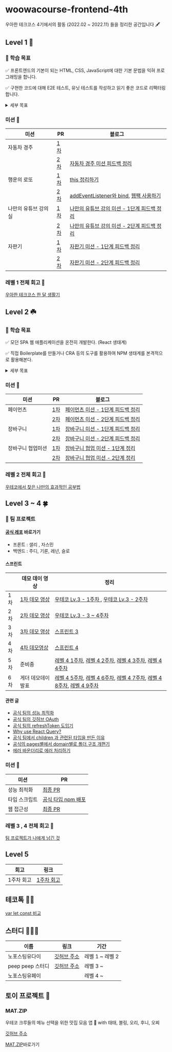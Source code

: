 # woowacourse-frontend-4th

우아한 테크코스 4기에서의 활동 (2022.02 ~ 2022.11) 들을 정리한 공간입니다 🖋

## Level 1 🌱

### 📍 학습 목표

✅ 프론트엔드의 기본이 되는 HTML, CSS, JavaScript에 대한 기본 문법을 익혀 프로그래밍을 합니다.

✅ 구현한 코드에 대해 E2E 테스트, 유닛 테스트를 작성하고 읽기 좋은 코드로 리팩터링합니다.

<details>
<summary>세부 목표</summary>

### HTML/CSS

주어진 디자인을 웹 표준을 준수하는 UI로 옮길 수 있다.

### JavaScript

프레임워크 없이 JS만으로 작은 웹 어플리케이션들을 만들어보면서 언어의 주요 문법들을 깊이 있게 학습하며,
이를 바탕으로 클린 코드에 대해 고민하는 연습을 한다.
런타임 환경으로서 브라우저의 기본 동작 원리를 함께 학습한다.

### 테스트

E2E 테스트와 유닛 테스트 코드를 작성하면서 개발하고 리팩토링하며 테스트 코드의 필요성을 경험해본다.

### TypeScript

TypeScript의 기본 문법을 익히며 TypeScript의 필요성을 이해한다.
이를 객체지향적으로 활용하는 방법을 고민한다.

</details>

### 미션 🚀

| 미션                 | PR                                                                                     | 블로그                                                                                                                                                                                                                                                                                      |
| -------------------- | -------------------------------------------------------------------------------------- | ------------------------------------------------------------------------------------------------------------------------------------------------------------------------------------------------------------------------------------------------------------------------------------------- |
| 자동차 경주          | <a href="https://github.com/woowacourse/javascript-racingcar/pull/65">1차</a>          |                                                                                                                                                                                                                                                                                             |
|                      | <a href="https://github.com/woowacourse/javascript-racingcar/pull/125">2차</a>         | <a href="https://velog.io/@liswktjs/%EC%9A%B0%ED%85%8C%EC%BD%94-%EC%9E%90%EB%8F%99%EC%B0%A8-%EA%B2%BD%EC%A3%BC-%EB%AF%B8%EC%85%98-%ED%94%BC%EB%93%9C%EB%B0%B1-%EC%A0%95%EB%A6%AC">자동차 경주 미션 피드백 정리 </a>                                                                         |
| 행운의 로또          | <a href="https://github.com/woowacourse/javascript-lotto/pull/100">1차</a>             |    <a href="https://velog.io/@liswktjs/this%EB%A5%BC-%EC%86%8C%ED%99%98%ED%95%98%EB%8A%94-%EB%B2%95">this 정리하기</a>                                                                                                                                                                                                                                                                                         |
|                      | <a href="https://github.com/woowacourse/javascript-lotto/pull/123">2차</a>             |   <a href="https://velog.io/@liswktjs/addEventListener%EC%99%80-bind">addEventListener와 bind</a>, <a href="https://velog.io/@liswktjs/Webpack-%EC%82%AC%EC%9A%A9%ED%95%98%EA%B8%B0">웹팩 사용하기</a>                                                                                                                                                                                                                                                                                          |
| 나만의 유튜브 강의실 | <a href="https://github.com/woowacourse/javascript-youtube-classroom/pull/84">1차</a>  | <a href="https://velog.io/@liswktjs/%EC%9A%B0%ED%85%8C%EC%BD%94-%EB%82%98%EB%A7%8C%EC%9D%98-%EC%9C%A0%ED%8A%9C%EB%B8%8C-%EA%B0%95%EC%9D%98%EC%8B%A4-%EB%AF%B8%EC%85%98-1%EB%8B%A8%EA%B3%84-%ED%94%BC%EB%93%9C%EB%B0%B1-%EC%A0%95%EB%A6%AC">나만의 유튜브 강의 미션 - 1단계 피드백 정리</a>  |
|                      | <a href="https://github.com/woowacourse/javascript-youtube-classroom/pull/131">2차</a> | <a href="https://velog.io/@liswktjs/%EC%9A%B0%ED%85%8C%EC%BD%94-%EB%82%98%EB%A7%8C%EC%9D%98-%EC%9C%A0%ED%8A%9C%EB%B8%8C-%EA%B0%95%EC%9D%98%EC%8B%A4-%EB%AF%B8%EC%85%98-2%EB%8B%A8%EA%B3%84-%ED%94%BC%EB%93%9C%EB%B0%B1-%EC%A0%95%EB%A6%AC">나만의 유튜브 강의 미션 - 2단계 피드백 정리 </a> |
| 자판기               | <a href="https://github.com/woowacourse/javascript-vendingmachine/pull/18">1차</a>     | <a href="https://velog.io/@liswktjs/%EC%9A%B0%ED%85%8C%EC%BD%94-%EC%9E%90%ED%8C%90%EA%B8%B0-%EB%AF%B8%EC%85%98-1%EB%8B%A8%EA%B3%84-%ED%94%BC%EB%93%9C%EB%B0%B1-%EC%A0%95%EB%A6%AC">자판기 미션 - 1단계 피드백 정리</a>                                                                      |
|                      | <a href="https://github.com/woowacourse/javascript-vendingmachine/pull/49">2차</a>     | <a href="https://velog.io/@liswktjs/%EC%9A%B0%ED%85%8C%EC%BD%94-%EC%9E%90%ED%8C%90%EA%B8%B0-%EB%AF%B8%EC%85%98-2%EB%8B%A8%EA%B3%84-%ED%94%BC%EB%93%9C%EB%B0%B1-%EC%A0%95%EB%A6%AC">자판기 미션 - 2단계 피드백 정리                                                                          |

### 레벨 1 전체 회고 💫

<a href="https://github.com/woowacourse/woowa-writing-4/blob/liswktjs/level1.md">우아한 테크코스 한 달 생활기</a>

## Level 2 ☘️

### 📍 학습 목표

✅ 모던 SPA 웹 애플리케이션을 온전히 개발한다. (React 생태계)

✅ 직접 Boilerplate를 만들거나 CRA 등의 도구를 활용하여 NPM 생태계를 본격적으로 활용해본다.

<details>
<summary>세부 목표</summary>

### HTML & CSS

웹 표준과 웹 접근성의 중요성을 깨우친다.
의미론적인 HTML에 대해 고민하며 다양한 CSS 방법론을 경험한다.
React에서 CSS를 다루는 방법에 대해 고민해본다.
타 서비스의 마크업 페이지를 클론하거나 시안을 직접 구현해본다.

### React

Angular & React & Vue 같은 SPA 라이브러리와 프레임워크가 등장한 맥락을 파악한다.
Virtual DOM & JSX 의 원천을 이해한다.
Class Component => Hooks API 변화와 차이점을 겪어본다.

### Component

현대 웹 애플리케이션에서 컴포넌트가 가지는 의미를 고민한다.
컴포넌트 단위의 설계를 해보거나 직접 작성한 컴포넌트를 재활용해보며 컴포넌트 디자인 시스템에 도전한다.

### State

현대 웹 애플리케이션에서 상태가 가지는 의미를 파악한다.
단방향 데이터 흐름과 데이터 바인딩을 겪어본다.
상태 관리 라이브러리의 필요성을 느끼고 Flux Architecture 기반의 Redux를 통해 직접 설계를 해본다.

### Test

미션별 상이한 테스트를 두어 조금 더 구체적으로 테스트에 대해 고민한다

</details>

### 미션 🚀

| 미션              | PR                                                                                | 블로그                                                                                                                                                                                                                            |
| ----------------- | --------------------------------------------------------------------------------- | --------------------------------------------------------------------------------------------------------------------------------------------------------------------------------------------------------------------------------- |
| 페이먼츠          | <a href="https://github.com/woowacourse/react-payments/pull/102">1차</a>          | <a href="https://velog.io/@liswktjs/%EC%9A%B0%ED%85%8C%EC%BD%94-%ED%8E%98%EC%9D%B4%EB%A8%BC%EC%B8%A0-%EB%AF%B8%EC%85%98-1%EB%8B%A8%EA%B3%84-%ED%94%BC%EB%93%9C%EB%B0%B1-%EC%A0%95%EB%A6%AC">페이먼츠 미션 - 1단계 피드백 정리</a> |
|                   | <a href="https://github.com/woowacourse/react-payments/pull/111">2차</a>          | <a href="https://velog.io/@liswktjs/%EC%9A%B0%ED%85%8C%EC%BD%94-%ED%8E%98%EC%9D%B4%EB%A8%BC%EC%B8%A0-%EB%AF%B8%EC%85%98-2%EB%8B%A8%EA%B3%84-%EC%A0%95%EB%A6%AC">페이먼츠 미션 - 2단계 피드백 정리</a>                             |
| 장바구니          | <a href="https://github.com/woowacourse/react-shopping-cart/pull/88">1차</a>      | <a href="https://velog.io/@liswktjs/%EC%9A%B0%ED%85%8C%EC%BD%94-%EC%9E%A5%EB%B0%94%EA%B5%AC%EB%8B%88-%EB%AF%B8%EC%85%98-1%EB%8B%A8%EA%B3%84-%EC%A0%95%EB%A6%AC">장바구니 미션 - 1단계 피드백 정리</a>                             |
|                   | <a href="https://github.com/woowacourse/react-shopping-cart/pull/122">2차</a>     | <a href="https://velog.io/@liswktjs/%EC%9A%B0%ED%85%8C%EC%BD%94-%EC%9E%A5%EB%B0%94%EA%B5%AC%EB%8B%88-%EB%AF%B8%EC%85%98-2%EB%8B%A8%EA%B3%84-%EC%A0%95%EB%A6%AC">장바구니 미션 - 2단계 피드백 정리</a>                             |
| 장바구니 협업미션 | <a href="https://github.com/woowacourse/react-shopping-cart-prod/pull/24">1차</a> | <a href="https://velog.io/@liswktjs/%EC%9A%B0%ED%85%8C%EC%BD%94-%EC%9E%A5%EB%B0%94%EA%B5%AC%EB%8B%88-%ED%98%91%EC%97%85-%EB%AF%B8%EC%85%98-1%EB%8B%A8%EA%B3%84-%EC%A0%95%EB%A6%AC">장바구니 협업 미션 - 1단계 정리</a>            |
|                   | <a href="https://github.com/woowacourse/react-shopping-cart-prod/pull/49">2차</a> | <a href="https://velog.io/@liswktjs/%EC%9E%A5%EB%B0%94%EA%B5%AC%EB%8B%88-%ED%98%91%EC%97%85-%EB%AF%B8%EC%85%98-2%EB%8B%A8%EA%B3%84-%ED%9A%8C%EA%B3%A0">장바구니 협업 미션 - 2단계 정리</a>                                        |

### 레벨 2 전체 회고 💫

<a href="https://github.com/woowacourse/woowa-writing-4/blob/liswktjs/level2.md">우테코에서 찾은 나만의 효과적인 공부법</a>

## Level 3 ~ 4 🍀

### 📍 팀 프로젝트

#### <a href="https://github.com/woowacourse-teams/2022-gong-seek">공식 레포</a> 바로가기

- 프론트 : 샐리 , 자스민
- 백엔드 : 주디, 기론, 레넌, 슬로

#### 스프린트 

|     | 데모 데이 영상                                                                                                           | 정리 |
| --- | ------------------------------------------------------------------------------------------------------------------------ |---|
| 1차 | <a href="https://www.youtube.com/watch?v=REILvP6YXy4&t=7s">1차 데모 영상</a>                                             |<a href="https://velog.io/@liswktjs/%EC%9A%B0%ED%85%8C%EC%BD%94-Lv.3-1%EC%A3%BC%EC%B0%A8-%ED%9A%8C%EA%B3%A0">우테코 Lv.3 - 1주차  </a>, <a href="https://velog.io/@liswktjs/%EC%9A%B0%ED%85%8C%EC%BD%94-Lv.3-2%EC%A3%BC%EC%B0%A8-%ED%9A%8C%EA%B3%A0">우테코 Lv.3 - 2주차 </a> |
| 2차 | <a href="https://www.youtube.com/watch?v=6fya54RMtzA&list=PLgXGHBqgT2TsWUA5puZimG3DDlJTd370Q&index=34">2차 데모 영상</a> | <a href="https://velog.io/@liswktjs/%EC%9A%B0%ED%85%8C%EC%BD%94-Lv.3-3-4%EC%A3%BC%EC%B0%A8-%ED%9A%8C%EA%B3%A0">우테코 Lv.3 - 3 ~ 4주차</a> | 
| 3차 | <a href="https://www.youtube.com/watch?v=ZA48GkZuEYY&list=PLgXGHBqgT2TsWUA5puZimG3DDlJTd370Q&index=18">3차 데모 영상</a> | <a href="https://velog.io/@liswktjs/%EC%9A%B0%ED%85%8C%EC%BD%94-%EC%8A%A4%ED%94%84%EB%A6%B0%ED%8A%B8-3-%ED%9A%8C%EA%B3%A0">스프린트 3  </a>|
| 4차 | <a href="https://www.youtube.com/watch?v=QtfPt4WTAKk&t=1s">4차 데모영상</a>                                                                                                                 | <a href="https://velog.io/@liswktjs/%EC%9A%B0%ED%85%8C%EC%BD%94-%EC%8A%A4%ED%94%84%EB%A6%B0%ED%8A%B84-%ED%9A%8C%EA%B3%A0">스프린트 4 </a>|
| 5차 | 준비중                                                                                                                   | <a href="https://velog.io/@liswktjs/%EC%9A%B0%ED%85%8C%EC%BD%94-%EB%A0%88%EB%B2%A84-1%EC%A3%BC%EC%B0%A8-%ED%9A%8C%EA%B3%A0">레벨 4 1주차</a>, <a href="https://velog.io/@liswktjs/%EC%9A%B0%ED%85%8C%EC%BD%94-%EB%A0%88%EB%B2%A84-2%EC%A3%BC%EC%B0%A8-%ED%9A%8C%EA%B3%A0">레벨 4 2주차</a>, <a href="https://velog.io/@liswktjs/%EC%9A%B0%ED%85%8C%EC%BD%94-%EB%A0%88%EB%B2%A8-4-3%EC%A3%BC%EC%B0%A8-%ED%9A%8C%EA%B3%A0">레벨 4 3주차</a>, <a href="https://velog.io/@liswktjs/%EC%9A%B0%ED%85%8C%EC%BD%94-%EB%A0%88%EB%B2%A84-4%EC%A3%BC%EC%B0%A8-%ED%9A%8C%EA%B3%A0">레벨 4 4주차</a> |
| 6차 | 게더 데모데이 발표                                                                                                            |<a href="https://velog.io/@liswktjs/%EC%9A%B0%ED%85%8C%EC%BD%94-%EB%A0%88%EB%B2%A84-5%EC%A3%BC%EC%B0%A8-%ED%9A%8C%EA%B3%A0">레벨 4 5주차</a>, <a href="https://velog.io/@liswktjs/%EC%9A%B0%ED%85%8C%EC%BD%94%EB%A0%88%EB%B2%A84-6%EC%A3%BC%EC%B0%A8-%ED%9A%8C%EA%B3%A0">레벨 4 6주차</a>, <a href="https://velog.io/@liswktjs/%EC%9A%B0%ED%85%8C%EC%BD%94-%EB%A0%88%EB%B2%A84-7%EC%A3%BC%EC%B0%A8-%ED%9A%8C%EA%B3%A0">레벨 4 7주차</a>, <a href="https://velog.io/@liswktjs/%EC%9A%B0%ED%85%8C%EC%BD%94-%EB%A0%88%EB%B2%A84-8%EC%A3%BC%EC%B0%A8-%ED%9A%8C%EA%B3%A0">레벨 4 8주차</a>, <a href="https://velog.io/@liswktjs/%EC%9A%B0%ED%85%8C%EC%BD%94-%EB%A0%88%EB%B2%A84-9%EC%A3%BC%EC%B0%A8-%ED%9A%8C%EA%B3%A0">레벨 4 9주차</a>|



#### 관련 글

- <a href="https://velog.io/@liswktjs/%EC%9A%B0%EB%A6%AC-%ED%8C%80%EC%9D%98-%EC%84%B1%EB%8A%A5-%EC%B5%9C%EC%A0%81%ED%99%94-%EC%9D%B4%EC%95%BC%EA%B8%B0">공식 팀의 성능 최적화</a>
- <a href="https://velog.io/@liswktjs/%EA%B3%B5%EC%8B%9D%ED%8C%80%EC%9D%98-GitHub-OAuth%EB%A1%9C-%EB%A1%9C%EA%B7%B8%EC%9D%B8%ED%95%98%EA%B8%B0">공식 팀의 깃허브 OAuth</a>
- <a href="https://velog.io/@liswktjs/%EA%B3%B5%EC%8B%9D%ED%8C%80%EC%9D%98-refreshToken-%EB%8F%84%EC%9E%85%EA%B8%B0">공식 팀의 refreshToken 도입기</a> 
- <a href="https://velog.io/@liswktjs/Why-use-React-Query">Why use React Query?</a>
- <a href="https://velog.io/@liswktjs/%EA%B3%B5%EC%8B%9D-%ED%8C%80%EC%97%90%EC%84%9C-children-%EA%B3%BC-%EA%B4%80%EB%A0%A8%EB%90%9C-%ED%83%80%EC%9E%85%EC%9D%84-%EB%A7%8C%EB%93%A0-%EC%9D%B4%EC%9C%A0">공식 팀에서 children 과 관련된 타입을 만든 이유</a> 
- <a href="https://velog.io/@liswktjs/%EA%B3%B5%EC%8B%9D%EC%9D%98-%ED%8F%B4%EB%8D%94-%EA%B5%AC%EC%A1%B0"> 공식의 pages별에서 domain별로 폴더 구조 개편기</a> 
- <a href="https://velog.io/@liswktjs/%EA%B3%B5%EC%8B%9D%EC%9D%98-Error-Boundary%EB%A1%9C-%EC%97%90%EB%9F%AC-%EC%B2%98%EB%A6%AC%ED%95%98%EA%B8%B0">에러 바운더리로 에러 처리하기</a> 

### 미션 🚀

| 미션        | PR                                                                      |
| ----------- | ----------------------------------------------------------------------- |
| 성능 최적화 | <a href="https://github.com/woowacourse/perf-basecamp/pull/43">최종 PR</a> |
| 타입 스크립트 | <a href="https://github.com/liswktjs/gongseek-types">공식 타입 npm 배포 </a>|
|웹 접근성| <a href="https://github.com/woowacourse/a11y-airline/pull/80">최종 PR</a>|

### 레벨 3 , 4 전체 회고 💫

<a href="https://github.com/liswktjs/woowa-writing-4/blob/level3/level3.md">팀 프로젝트가 나에게 남긴 것 </a>


## Level 5

|회고|링크|
|---|---|
|1주차 회고 | <a href="https://velog.io/@liswktjs/%EC%9A%B0%ED%85%8C%EC%BD%94-%EB%A0%88%EB%B2%A8-5-1%EC%A3%BC%EC%B0%A8-%ED%9A%8C%EA%B3%A0">1주차 회고 </a>|

## 테코톡 👩‍🏫

<a href="https://www.youtube.com/watch?v=ZU4MXkwDb9g&list=PLgXGHBqgT2TvpJ_p9L_yZKPifgdBOzdVH&index=64">var let const 비교</a>

## 스터디 👨‍👧‍👧

| 이름             | 링크                                                                                   | 기간            |
| ---------------- | -------------------------------------------------------------------------------------- | --------------- |
| 노포스팅유다이   | <a href="https://github.com/woowacourse-study/2022-no-posting-you-die">깃허브 주소</a> | 레벨 1 ~ 레벨 2 |
| peep peep 스터디 | <a href="https://github.com/peep-peep-study">깃허브 주소</a>                           | 레벨 3 ~        |
| 노포스팅유페이   |                                                                                        | 레벨 4 ~        |

## 토이 프로젝트 🤡

### MAT.ZIP

우테코 크루들의 메뉴 선택을 위한 맛집 모음 앱 🍱  with 태태, 블링, 오리, 후니, 오찌

<a href="https://github.com/The-Fellowship-of-the-matzip">깃허브 주소</a>

<a href="https://matzip.today/">MAT.ZIP</a>바로가기
